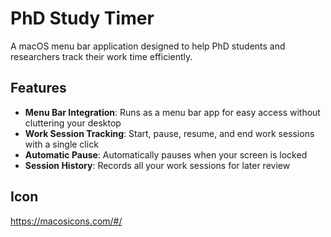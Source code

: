 # PhD Study Timer

A macOS menu bar application designed to help PhD students and researchers track their work time efficiently.

## Features

- **Menu Bar Integration**: Runs as a menu bar app for easy access without cluttering your desktop
- **Work Session Tracking**: Start, pause, resume, and end work sessions with a single click
- **Automatic Pause**: Automatically pauses when your screen is locked
- **Session History**: Records all your work sessions for later review

## Icon

https://macosicons.com/#/
